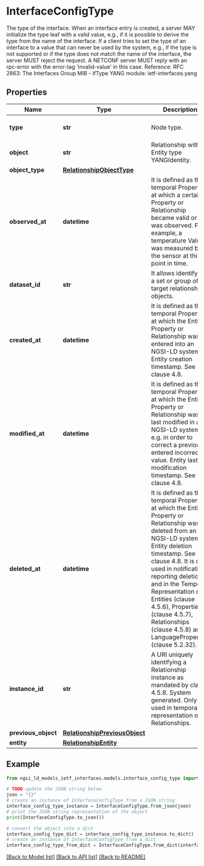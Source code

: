 # InterfaceConfigType

The type of the interface.  When an interface entry is created, a server MAY initialize the type leaf with a valid value, e.g., if it is possible to derive the type from the name of the interface.  If a client tries to set the type of an interface to a value that can never be used by the system, e.g., if the type is not supported or if the type does not match the name of the interface, the server MUST reject the request. A NETCONF server MUST reply with an rpc-error with the error-tag 'invalid-value' in this case.  Reference: RFC 2863: The Interfaces Group MIB - ifType  YANG module: ietf-interfaces.yang 

## Properties

Name | Type | Description | Notes
------------ | ------------- | ------------- | -------------
**type** | **str** | Node type.  | [optional] [default to 'Relationship']
**object** | **str** | Relationship with Entity type YANGIdentity. | 
**object_type** | [**RelationshipObjectType**](RelationshipObjectType.md) |  | [optional] 
**observed_at** | **datetime** | It is defined as the temporal Property at which a certain Property or Relationship became valid or was observed. For example, a temperature Value was measured by the sensor at this point in time.  | [optional] 
**dataset_id** | **str** | It allows identifying a set or group of target relationship objects.  | [optional] 
**created_at** | **datetime** | It is defined as the temporal Property at which the Entity, Property or Relationship was entered into an NGSI-LD system.  Entity creation timestamp. See clause 4.8.  | [optional] 
**modified_at** | **datetime** | It is defined as the temporal Property at which the Entity, Property or Relationship was last modified in an NGSI-LD system, e.g. in order to correct a previously entered incorrect value.  Entity last modification timestamp. See clause 4.8.  | [optional] 
**deleted_at** | **datetime** | It is defined as the temporal Property at which the Entity, Property or Relationship was deleted from an NGSI-LD system.  Entity deletion timestamp. See clause 4.8. It is only used in notifications reporting deletions and in the Temporal Representation of Entities (clause 4.5.6), Properties (clause 4.5.7), Relationships (clause 4.5.8) and LanguageProperties (clause 5.2.32).  | [optional] 
**instance_id** | **str** | A URI uniquely identifying a Relationship instance as mandated by clause 4.5.8. System generated. Only used in temporal representation of Relationships.  | [optional] [readonly] 
**previous_object** | [**RelationshipPreviousObject**](RelationshipPreviousObject.md) |  | [optional] 
**entity** | [**RelationshipEntity**](RelationshipEntity.md) |  | [optional] 

## Example

```python
from ngsi_ld_models_ietf_interfaces.models.interface_config_type import InterfaceConfigType

# TODO update the JSON string below
json = "{}"
# create an instance of InterfaceConfigType from a JSON string
interface_config_type_instance = InterfaceConfigType.from_json(json)
# print the JSON string representation of the object
print(InterfaceConfigType.to_json())

# convert the object into a dict
interface_config_type_dict = interface_config_type_instance.to_dict()
# create an instance of InterfaceConfigType from a dict
interface_config_type_from_dict = InterfaceConfigType.from_dict(interface_config_type_dict)
```
[[Back to Model list]](../README.md#documentation-for-models) [[Back to API list]](../README.md#documentation-for-api-endpoints) [[Back to README]](../README.md)


